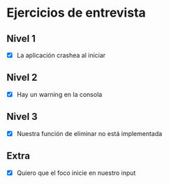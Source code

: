 # Ejercicios de entrevista

## Nivel 1
- [X] La aplicación crashea al iniciar

## Nivel 2
- [X] Hay un warning en la consola

## Nivel 3
- [X] Nuestra función de eliminar no está implementada

## Extra
- [X] Quiero que el foco inicie en nuestro input
